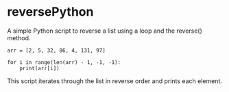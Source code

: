 # reversePython
A simple Python script to reverse a list using a loop and the reverse() method.

```
arr = [2, 5, 32, 86, 4, 131, 97]

for i in range(len(arr) - 1, -1, -1):
    print(arr[i])
```

This script iterates through the list in reverse order and prints each element.

